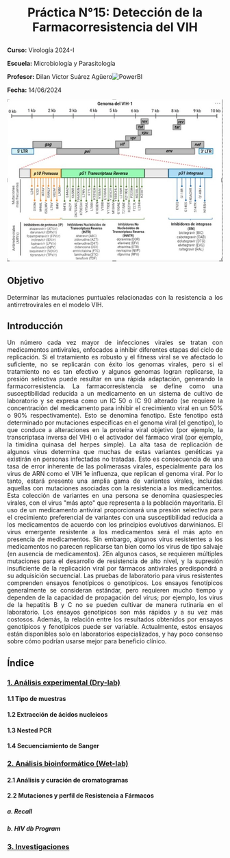 
<h1><p style="text-align: center;"> Práctica N°15: Detección de la Farmacorresistencia del VIH </p></h1>

**Curso:** Virología 2024-I<br>

**Escuela:** Microbiología y Parasitología<br>  

**Profesor:** Dilan Victor Suárez Agüero<img alt="PowerBI" width="83" src="https://img.shields.io/badge/-PowerBI-yellow?style=flat-square&logo=PowerBI&logoColor=white" /><br>  

**Fecha:** 14/06/2024<br>  


<p align="center"> <img width="600" src="img/geno.jpeg"> </p>

## Objetivo 

<p style="text-align: justify;"> Determinar las mutaciones puntuales relacionadas con la resistencia a los antirretrovirales en el modelo VIH. </p>

## Introducción

<p style="text-align: justify;"> Un número cada vez mayor de infecciones virales se tratan con medicamentos antivirales, enfocados a inhibir diferentes etapas del ciclo de replicación. Si el tratamiento es robusto y el fitness viral se ve afectado lo suficiente, no se replicarán con éxito los genomas virales, pero si el tratamiento no es tan efectivo y algunos genomas logran replicarse, la presión selectiva puede resultar en una rápida adaptación, generando la farmacorresistencia.
La farmacorresistencia se define como una susceptibilidad reducida a un medicamento en un sistema de cultivo de laboratorio y se expresa como un IC 50 o IC 90 alterado (se requiere la concentración del medicamento para inhibir el crecimiento viral en un 50% o 90% respectivamente). Esto se denomina fenotipo. Este fenotipo está determinado por mutaciones específicas en el genoma viral (el genotipo), lo que conduce a alteraciones en la proteína viral objetivo (por ejemplo, la transcriptasa inversa del VIH) o el activador del fármaco viral (por ejemplo, la timidina quinasa del herpes simple). La alta tasa de replicación de algunos virus determina que muchas de estas variantes genéticas ya existirán en personas infectadas no tratadas. Esto es consecuencia de una tasa de error inherente de las polimerasas virales, especialmente para los virus de ARN como el VIH 1e influenza, que replican el genoma viral. Por lo tanto, estará presente una amplia gama de variantes virales, incluidas aquellas con mutaciones asociadas con la resistencia a los medicamentos. Esta colección de variantes en una persona se denomina quasiespecies virales, con el virus "más apto" que representa a la población mayoritaria. El uso de un medicamento antiviral proporcionará una presión selectiva para el crecimiento preferencial de variantes con una susceptibilidad reducida a los medicamentos de acuerdo con los principios evolutivos darwinianos. El virus emergente resistente a los medicamentos será el más apto en presencia de medicamentos. Sin embargo, algunos virus resistentes a los medicamentos no parecen replicarse tan bien como los virus de tipo salvaje (en ausencia de medicamentos). 2En algunos casos, se requieren múltiples mutaciones para el desarrollo de resistencia de alto nivel, y la supresión insuficiente de la replicación viral por fármacos antivirales predispondrá a su adquisición secuencial.
Las pruebas de laboratorio para virus resistentes comprenden ensayos fenotípicos o genotípicos. Los ensayos fenotípicos generalmente se consideran estándar, pero requieren mucho tiempo y dependen de la capacidad de propagación del virus; por ejemplo, los virus de la hepatitis B y C no se pueden cultivar de manera rutinaria en el laboratorio. Los ensayos genotípicos son más rápidos y a su vez más costosos. Además, la relación entre los resultados obtenidos por ensayos genotípicos y fenotípicos puede ser variable. Actualmente, estos ensayos están disponibles solo en laboratorios especializados, y hay poco consenso sobre cómo podrían usarse mejor para beneficio clínico.</p>

## Índice

### [1. Análisis experimental (Dry-lab)](analisis_experimental.md)
#### 1.1 Tipo de muestras
#### 1.2 Extracción de ácidos nucleicos
#### 1.3 Nested PCR
#### 1.4 Secuenciamiento de Sanger

### [2. Análisis bioinformático (Wet-lab)](analisis_bioinformatico.md)
#### 2.1 Análisis y curación de cromatogramas
#### 2.2 Mutaciones y perfil de Resistencia a Fármacos
##### a. Recall 
##### b. HIV db Program

### [3. Investigaciones](Investigaciones.md)